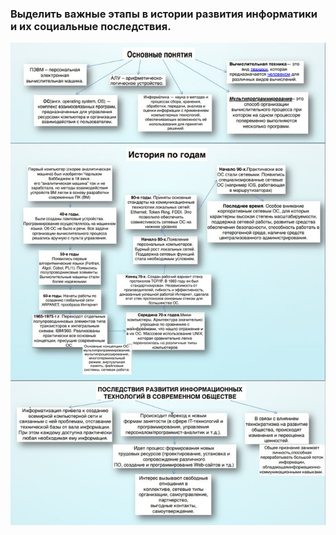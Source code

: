 ### Выделить важные этапы в истории развития информатики и их социальные последствия. 
![alt text](https://github.com/KsushaSeliv/Practice/blob/master/Карта1.jpg)
